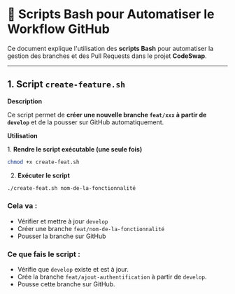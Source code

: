 # 🚀 Scripts Bash pour Automatiser le Workflow GitHub

Ce document explique l'utilisation des **scripts Bash** pour automatiser la gestion des branches et des Pull Requests dans le projet **CodeSwap**.

---

## 1. Script `create-feature.sh`

**Description**

Ce script permet de **créer une nouvelle branche `feat/xxx` à partir de `develop`** et de la pousser sur GitHub automatiquement.

**Utilisation**

1️. **Rendre le script exécutable (une seule fois)**

```bash
chmod +x create-feat.sh
```

2. **Exécuter le script**

```bash
./create-feat.sh nom-de-la-fonctionnalité
```

### Cela va :

- Vérifier et mettre à jour `develop`
- Créer une branche `feat/nom-de-la-fonctionnalité`
- Pousser la branche sur GitHub

### Ce que fais le script :

- Vérifie que `develop` existe et est à jour.
- Crée la branche `feat/ajout-authentification` à partir de `develop`.
- Pousse cette branche sur GitHub.
